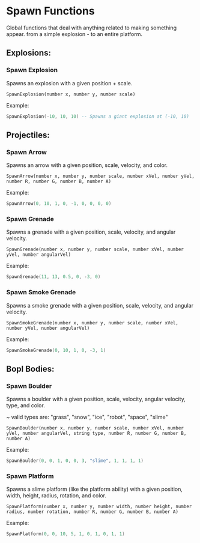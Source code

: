 # Spawn Functions

Global functions that deal with anything related to making something appear. from a simple explosion - to an entire platform.

## Explosions:

### Spawn Explosion

Spawns an explosion with a given position + scale.

```
SpawnExplosion(number x, number y, number scale)
```

Example:

```lua
SpawnExplosion(-10, 10, 10) -- Spawns a giant explosion at (-10, 10)
```

## Projectiles:

### Spawn Arrow

Spawns an arrow with a given position, scale, velocity, and color.

```
SpawnArrow(number x, number y, number scale, number xVel, number yVel, number R, number G, number B, number A)
```

Example:

```lua
SpawnArrow(0, 10, 1, 0, -1, 0, 0, 0, 0)
```

### Spawn Grenade

Spawns a grenade with a given position, scale, velocity, and angular velocity.

```
SpawnGrenade(number x, number y, number scale, number xVel, number yVel, number angularVel)
```

Example:

```lua
SpawnGrenade(11, 13, 0.5, 0, -3, 0)
```

### Spawn Smoke Grenade

Spawns a smoke grenade with a given position, scale, velocity, and angular velocity.

```
SpawnSmokeGrenade(number x, number y, number scale, number xVel, number yVel, number angularVel)
```

Example:

```lua
SpawnSmokeGrenade(0, 10, 1, 0, -3, 1)
```

## Bopl Bodies:

### Spawn Boulder

Spawns a boulder with a given position, scale, velocity, angular velocity, type, and color.

~ valid types are: "grass", "snow", "ice", "robot", "space", "slime"

```
SpawnBoulder(number x, number y, number scale, number xVel, number yVel, number angularVel, string type, number R, number G, number B, number A)
```

Example:

```lua
SpawnBoulder(0, 0, 1, 0, 0, 3, "slime", 1, 1, 1, 1)
```

### Spawn Platform

Spawns a slime platform (like the platform ability) with a given position, width, height, radius, rotation, and color.

```
SpawnPlatform(number x, number y, number width, number height, number radius, number rotation, number R, number G, number B, number A)
```

Example:

```lua
SpawnPlatform(0, 0, 10, 5, 1, 0, 1, 0, 1, 1)
```
